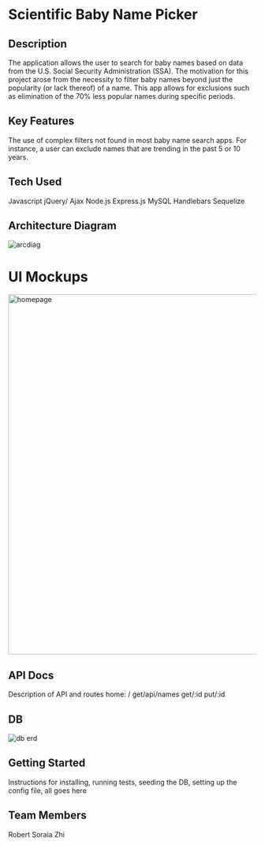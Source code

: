 # Scientific Baby Name Picker

## Description
The application allows the user to search for baby names based on data from the U.S. Social Security Administration (SSA). The motivation for this project arose from the necessity to filter baby names beyond just the popularity (or lack thereof) of a name. This app allows for exclusions such as elimination of the 70% less popular names during specific periods.

## Key Features
The use of complex filters not found in most baby name search apps. For instance, a user can exclude names that are trending in the past 5 or 10 years.

## Tech Used
Javascript
jQuery/ Ajax
Node.js
Express.js
MySQL
Handlebars
Sequelize

## Architecture Diagram
![arcdiag](https://user-images.githubusercontent.com/31284004/37530542-2f0812f2-2910-11e8-848f-a667b5c9b558.jpg)

# UI Mockups
<img width="729" alt="homepage" src="https://user-images.githubusercontent.com/31284004/37523317-ee8fbbc0-28fc-11e8-93c9-5f97a490edc7.png">

## API Docs
Description of API and routes
home: /
get/api/names
get/:id
put/:id

## DB
![db erd](https://user-images.githubusercontent.com/31284004/37524732-1a11e756-2901-11e8-9e2b-7e2a0c1eb013.jpeg)

## Getting Started
Instructions for installing,
running tests,
seeding the DB,
setting up the config file,
all goes here

## Team Members
Robert
Soraia
Zhi
